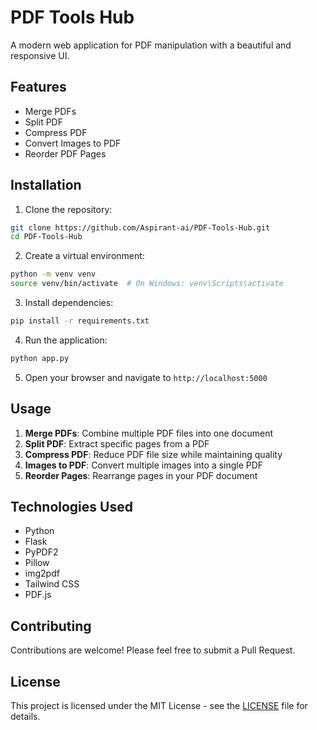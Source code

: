 # PDF Tools Hub

A modern web application for PDF manipulation with a beautiful and responsive UI.

## Features

- Merge PDFs
- Split PDF
- Compress PDF
- Convert Images to PDF
- Reorder PDF Pages

## Installation

1. Clone the repository:
```bash
git clone https://github.com/Aspirant-ai/PDF-Tools-Hub.git
cd PDF-Tools-Hub
```

2. Create a virtual environment:
```bash
python -m venv venv
source venv/bin/activate  # On Windows: venv\Scripts\activate
```

3. Install dependencies:
```bash
pip install -r requirements.txt
```

4. Run the application:
```bash
python app.py
```

5. Open your browser and navigate to `http://localhost:5000`

## Usage

1. **Merge PDFs**: Combine multiple PDF files into one document
2. **Split PDF**: Extract specific pages from a PDF
3. **Compress PDF**: Reduce PDF file size while maintaining quality
4. **Images to PDF**: Convert multiple images into a single PDF
5. **Reorder Pages**: Rearrange pages in your PDF document

## Technologies Used

- Python
- Flask
- PyPDF2
- Pillow
- img2pdf
- Tailwind CSS
- PDF.js

## Contributing

Contributions are welcome! Please feel free to submit a Pull Request.

## License

This project is licensed under the MIT License - see the [LICENSE](LICENSE) file for details. 